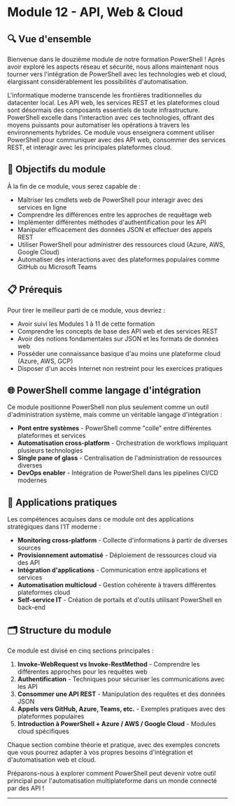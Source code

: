 # Module 12 - API, Web & Cloud

## 🔍 Vue d'ensemble

Bienvenue dans le douzième module de notre formation PowerShell ! Après avoir exploré les aspects réseau et sécurité, nous allons maintenant nous tourner vers l'intégration de PowerShell avec les technologies web et cloud, élargissant considérablement les possibilités d'automatisation.

L'informatique moderne transcende les frontières traditionnelles du datacenter local. Les API web, les services REST et les plateformes cloud sont désormais des composants essentiels de toute infrastructure. PowerShell excelle dans l'interaction avec ces technologies, offrant des moyens puissants pour automatiser les opérations à travers les environnements hybrides. Ce module vous enseignera comment utiliser PowerShell pour communiquer avec des API web, consommer des services REST, et interagir avec les principales plateformes cloud.

## 🎯 Objectifs du module

À la fin de ce module, vous serez capable de :

- Maîtriser les cmdlets web de PowerShell pour interagir avec des services en ligne
- Comprendre les différences entre les approches de requêtage web
- Implémenter différentes méthodes d'authentification pour les API
- Manipuler efficacement des données JSON et effectuer des appels REST
- Utiliser PowerShell pour administrer des ressources cloud (Azure, AWS, Google Cloud)
- Automatiser des interactions avec des plateformes populaires comme GitHub ou Microsoft Teams

## 📋 Prérequis

Pour tirer le meilleur parti de ce module, vous devriez :

- Avoir suivi les Modules 1 à 11 de cette formation
- Comprendre les concepts de base des API web et des services REST
- Avoir des notions fondamentales sur JSON et les formats de données web
- Posséder une connaissance basique d'au moins une plateforme cloud (Azure, AWS, GCP)
- Disposer d'un accès Internet non restreint pour les exercices pratiques

## 🌐 PowerShell comme langage d'intégration

Ce module positionne PowerShell non plus seulement comme un outil d'administration système, mais comme un véritable langage d'intégration :

- **Pont entre systèmes** - PowerShell comme "colle" entre différentes plateformes et services
- **Automatisation cross-platform** - Orchestration de workflows impliquant plusieurs technologies
- **Single pane of glass** - Centralisation de l'administration de ressources diverses
- **DevOps enabler** - Intégration de PowerShell dans les pipelines CI/CD modernes

## 💼 Applications pratiques

Les compétences acquises dans ce module ont des applications stratégiques dans l'IT moderne :

- **Monitoring cross-platform** - Collecte d'informations à partir de diverses sources
- **Provisionnement automatisé** - Déploiement de ressources cloud via des API
- **Intégration d'applications** - Communication entre applications et services
- **Automatisation multicloud** - Gestion cohérente à travers différentes plateformes cloud
- **Self-service IT** - Création de portails et d'outils utilisant PowerShell en back-end

## 🗂️ Structure du module

Ce module est divisé en cinq sections principales :

1. **Invoke-WebRequest vs Invoke-RestMethod** - Comprendre les différentes approches pour les requêtes web
2. **Authentification** - Techniques pour sécuriser les communications avec les API
3. **Consommer une API REST** - Manipulation des requêtes et des données JSON
4. **Appels vers GitHub, Azure, Teams, etc.** - Exemples pratiques avec des plateformes populaires
5. **Introduction à PowerShell + Azure / AWS / Google Cloud** - Modules cloud spécifiques

Chaque section combine théorie et pratique, avec des exemples concrets que vous pourrez adapter à vos propres besoins d'intégration et d'automatisation web et cloud.

Préparons-nous à explorer comment PowerShell peut devenir votre outil principal pour l'automatisation multiplateforme dans un monde connecté par des API !

---
